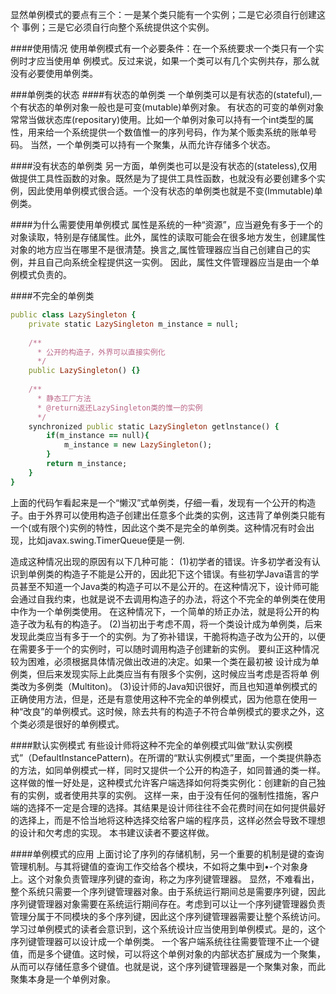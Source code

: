 显然单例模式的要点有三个：一是某个类只能有一个实例；二是它必须自行创建这个
事例；三是它必须自行向整个系统提供这个实例。

####使用情况
使用单例模式有一个必要条件：在一个系统要求一个类只有一个实例时才应当使用单
例模式。反过来说，如果一个类可以有几个实例共存，那么就没有必要使用单例类。


###单例类的状态
####有状态的单例类
一个单例类可以是有状态的(stateful),—个有状态的单例对象一般也是可变(mutable)单例对象。
有状态的可变的单例对象常常当做状态库(repositary)使用。比如一个单例对象可以持有一个int类型的属性，用来给一个系统提供一个数值惟一的序列号码，作为某个贩卖系统的账单号码。
当然，一个单例类可以持有一个聚集，从而允许存储多个状态。

####没有状态的单例类
另一方面，单例类也可以是没有状态的(stateless),仅用做提供工具性函数的对象。既然是为了提供工具性函数，也就没有必要创建多个实例，因此使用单例模式很合适。一个没有状态的单例类也就是不变(Immutable)单例类。

####为什么需要使用单例模式
属性是系统的一种“资源”，应当避免有多于一个的对象读取，特别是存储属性。此外，属性的读取可能会在很多地方发生，创建属性对象的地方应当在哪里不是很清楚。换言之,属性管理器应当自己创建自己的实例，并且自己向系统全程提供这一实例。
因此，属性文件管理器应当是由一个单例模式负责的。


####不完全的单例类
```ruby
public class LazySingleton {
    private static LazySingleton m_instance = null;
    
    /**
      * 公开的构造子，外界可以直接实例化
      */
    public LazySingleton() {}
    
    /**
      * 静态工厂方法
      * @return返还LazySingleton类的惟一的实例
      */
    synchronized public static LazySingleton getlnstance() {
        if(m_instance == null){
            m_instance = new LazySingleton();
        }
        return m_instance;
    }
}
```
上面的代码乍看起来是一个“懒汉”式单例类，仔细一看，发现有一个公开的构造子。由于外界可以使用构造子创建出任意多个此类的实例，这违背了单例类只能有一个(或有限个)实例的特性，因此这个类不是完全的单例类。这种情况有时会出现，比如javax.swing.TimerQueue便是一例.

造成这种情况出现的原因有以下几种可能：
(1)初学者的错误。许多初学者没有认识到单例类的构造子不能是公开的，因此犯下这个错误。有些初学Java语言的学员甚至不知道一个Java类的构造子可以不是公开的。在这种情况下，设计师可能会通过自我约束，也就是说不去调用构造子的办法，将这个不完全的单例类在使用中作为一个单例类使用。
在这种情况下，一个简单的矫正办法，就是将公开的构造子改为私有的构造子。
(2)当初出于考虑不周，将一个类设计成为单例类，后来发现此类应当有多于一个的实例。为了弥补错误，干脆将构造子改为公开的，以便在需要多于一个的实例时，可以随时调用构造子创建新的实例。
要纠正这种情况较为困难，必须根据具体情况做出改进的决定。如果一个类在最初被
设计成为单例类，但后来发现实际上此类应当有有限多个实例，这时候应当考虑是否将单
例类改为多例类（Multiton)。
(3)设计师的Java知识很好，而且也知道单例模式的正确使用方法，但是，还是有意使用这种不完全的单例模式，因为他意在使用一种“改良”的单例模式。这时候，除去共有的构造子不符合单例模式的要求之外，这个类必须是很好的单例模式。

####默认实例模式
有些设计师将这种不完全的单例模式叫做“默认实例模式”（DefaultInstancePattern)。在所谓的“默认实例模式”里面，一个类提供静态的方法，如同单例模式一样，同时又提供一个公开的构造子，如同普通的类一样。
这样做的惟一好处是，这种模式允许客户端选择如何将类实例化：创建新的自己独有的实例，或者使用共享的实例。
这样一来，由于没有任何的强制性措施，客户端的选择不一定是合理的选择。其结果是设计师往往不会花费时间在如何提供最好的选择上，而是不恰当地将这种选择交给客户端的程序员，这样必然会导致不理想的设计和欠考虑的实现。
本书建议读者不要这样做。


####单例模式的应用
上面讨论了序列的存储机制，另一个重要的机制是键的查询管理机制。与其将键值的查询工作交给各个模块，不如将之集中到•-个对象身上。这个对象负责管理序列键的查询，称之为序列键管理器。
显然，不难看出，整个系统只需要一个序列键管理器对象。由于系统运行期间总是需要序列键，因此序列键管理器对象需要在系统运行期间存在。考虑到可以让一个序列键管理器负责管理分属于不同模块的多个序列键，因此这个序列键管理器需要让整个系统访问。
学习过单例模式的读者会意识到，这个系统设计应当使用到单例模式。是的，这个序列键管理器可以设计成一个单例类。
一个客户端系统往往需要管理不止一个键值，而是多个键值。这时候，可以将这个单例对象的内部状态扩展成为一个聚集，从而可以存储任意多个键值。也就是说，这个序列键管理器是一个聚集对象，而此聚集本身是一个单例对象。